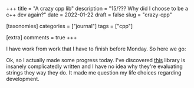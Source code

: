 +++
title = "A crazy cpp lib"
description = "15/??? Why did I choose to be a c++ dev again?"
date = 2022-01-22
draft = false
slug = "crazy-cpp"

[taxonomies]
categories = ["journal"]
tags = ["cpp"]

[extra]
comments = true
+++

I have work from work that I have to finish before Monday. So here we go:

Ok, so I actually made some progress today. I've discovered [this](https://github.com/m-peko/booleval) library is insanely complicatedly written and I have no idea why they're evaluating strings they way they do. It made me question my life choices regarding development.